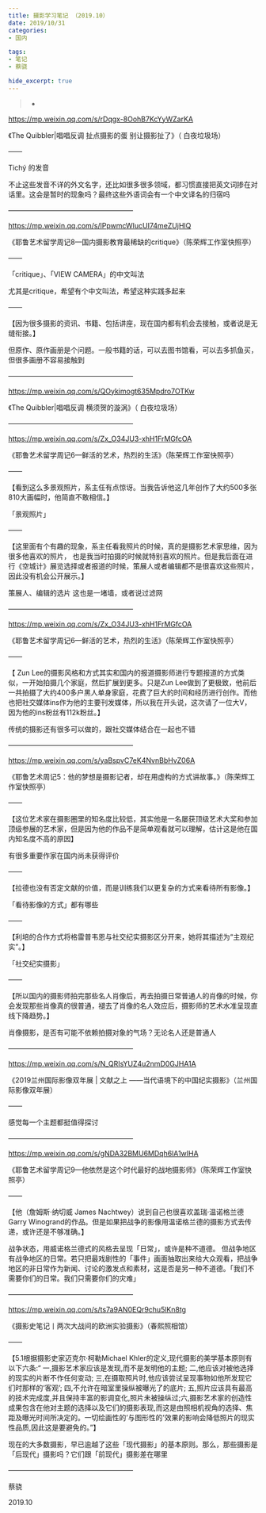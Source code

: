 ```yaml
---
title: 摄影学习笔记 （2019.10）
date: 2019/10/31
categories:
- 国内

tags:
- 笔记
- 蔡骁

hide_excerpt: true
---
```




> -



<!--more-->



https://mp.weixin.qq.com/s/rDqgx-8OohB7KcYyWZarKA

《The Quibbler|唱唱反调 扯点摄影的蛋 别让摄影扯了》（ 白夜垃圾场）

——

Tichý 的发音

不止这些发音不详的外文名字，还比如很多很多领域，都习惯直接把英文词掺在对话里。这会是暂时的现象吗？最终这些外语词会有一个中文译名的归宿吗


——————————————————

https://mp.weixin.qq.com/s/lPpwmcWIucUI74meZUjHlQ

《耶鲁艺术留学周记8—国内摄影教育最稀缺的critique》（陈荣辉工作室快照亭）

——

「critique」、「VIEW CAMERA」的中文叫法

尤其是critique，希望有个中文叫法，希望这种实践多起来

——

【因为很多摄影的资讯、书籍、包括讲座，现在国内都有机会去接触，或者说是无缝衔接。】

但原作、原作画册是个问题。一般书籍的话，可以去图书馆看，可以去多抓鱼买，但很多画册不容易接触到

——————————————————

https://mp.weixin.qq.com/s/QOykimogt635Mpdro7OTKw

《The Quibbler|唱唱反调 横须贺的漩涡》（ 白夜垃圾场）

——————————————————

https://mp.weixin.qq.com/s/Zx_O34JU3-xhH1FrMGfcOA

《耶鲁艺术留学周记6—鲜活的艺术，热烈的生活》（陈荣辉工作室快照亭）

——

【看到这么多景观照片，系主任有点惊讶。当我告诉他这几年创作了大约500多张810大画幅时，他简直不敢相信。】

「景观照片」

——

【这里面有个有趣的现象，系主任看我照片的时候，真的是摄影艺术家思维，因为很多他喜欢的照片， 也是我当时拍摄的时候就特别喜欢的照片。但是我后面在进行《空城计》展览选择或者报道的时候，策展人或者编辑都不是很喜欢这些照片，因此没有机会公开展示。】

策展人、编辑的选片
这也是一堵墙，或者说过滤网

——————————————————

https://mp.weixin.qq.com/s/Zx_O34JU3-xhH1FrMGfcOA

《耶鲁艺术留学周记6—鲜活的艺术，热烈的生活》（陈荣辉工作室快照亭）

——

【 Zun Lee的摄影风格和方式其实和国内的报道摄影师进行专题报道的方式类似，一开始拍摄几个家庭，然后扩展到更多。只是Zun Lee做到了更极致，他前后一共拍摄了大约400多户黑人单身家庭，花费了巨大的时间和经历进行创作。而他也把社交媒体ins作为他的主要刊发媒体，所以我在开头说，这次请了一位大V，因为他的ins粉丝有112k粉丝。】

传统的摄影还有很多可以做的，跟社交媒体结合在一起也不错

——————————————————

https://mp.weixin.qq.com/s/yaBspvC7eK4NvnBbHvZ06A

《耶鲁艺术周记5：他的梦想是摄影记者，却在用虚构的方式讲故事。》（陈荣辉工作室快照亭）

——

【这位艺术家在摄影圈里的知名度比较低，其实他是一名屡获顶级艺术大奖和参加顶级参展的艺术家，但是因为他的作品不是简单观看就可以理解，估计这是他在国内知名度不高的原因】

有很多重要作家在国内尚未获得评价

——

【拉德也没有否定文献的价值，而是训练我们以更复杂的方式来看待所有影像。】

「看待影像的方式」都有哪些

——

【利培的合作方式将格雷普韦恩与社交纪实摄影区分开来，她将其描述为“主观纪实”。】

「社交纪实摄影」

——

【所以国内的摄影师拍完那些名人肖像后，再去拍摄日常普通人的肖像的时候，你会发现那些肖像真的很普通，褪去了肖像的名人效应后，摄影师的艺术水准呈现直线下降趋势。】

肖像摄影，是否有可能不依赖拍摄对象的气场？无论名人还是普通人

——————————————————

https://mp.weixin.qq.com/s/N_QRIsYUZ4u2nmD0GJHA1A

《2019兰州国际影像双年展 | 文献之上 ——当代语境下的中国纪实摄影》（兰州国际影像双年展）

——

感觉每一个主题都挺值得探讨

——————————————————

https://mp.weixin.qq.com/s/gNDA32BMU6MDqh6lA1wIHA

《耶鲁艺术留学周记9—他依然是这个时代最好的战地摄影师》（陈荣辉工作室快照亭）

——

【他（詹姆斯·纳切威 James Nachtwey）说到自己也很喜欢盖瑞·温诺格兰德Garry Winogrand的作品。但是如果把战争的影像用温诺格兰德的摄影方式去传递，或许还是不够准确。】

战争状态，用威诺格兰德式的风格去呈现「日常」，或许是种不道德。
但战争地区有战争地区的日常。若只把最戏剧性的「事件」画面抽取出来给大众观看，把战争地区的非日常作为新闻、讨论的激发点和素材，这是否是另一种不道德。「我们不需要你们的日常。我们只需要你们的灾难」

——————————————————

https://mp.weixin.qq.com/s/ts7a9AN0EQr9chu5lKn8tg

《摄影史笔记丨两次大战间的欧洲实验摄影》（春熙照相馆）

——

【5.1根据摄影史家迈克尔·柯勒Michael Khler的定义,现代摄影的美学基本原则有以下六条:“
一,摄影艺术家应该是发现,而不是发明他的主题;
二,他应该对被他选择的现实的片断不作任何变动;
三,在摄取照片时,他应该尝试呈现事物如他所发现它们时那样的‘客观’;
四,不允许在暗室里操纵被曝光了的底片;
五,照片应该具有最高的技术完成度,并且保持丰富的影调变化,照片未被操纵过;六,摄影艺术家的创造性成果包含在他对主题的选择以及它们的摄影表现,而这是由照相机视角的选择、焦距及曝光时间所决定的。一切绘画性的’与图形性的'效果的影响会降低照片的现实性品质,因此这是要避免的。”】

现在的大多数摄影，早已逾越了这些「现代摄影」的基本原则。那么，那些摄影是「后现代」摄影吗？它们跟「前现代」摄影差在哪里

——————————————————



蔡骁

2019.10

